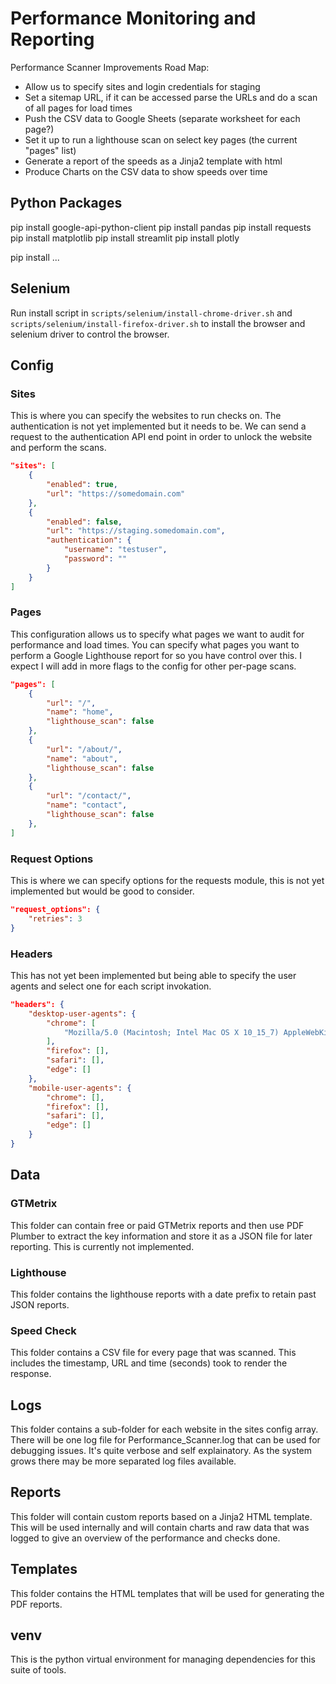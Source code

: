# Performance Monitoring and Reporting

Performance Scanner Improvements Road Map:

- Allow us to specify sites and login credentials for staging
- Set a sitemap URL, if it can be accessed parse the URLs and do a scan of all pages for load times
- Push the CSV data to Google Sheets (separate worksheet for each page?)
- Set it up to run a lighthouse scan on select key pages (the current "pages" list)
- Generate a report of the speeds as a Jinja2 template with html
- Produce Charts on the CSV data to show speeds over time

## Python Packages

pip install google-api-python-client
pip install pandas
pip install requests
pip install matplotlib
pip install streamlit 
pip install plotly

pip install ...

## Selenium

Run install script in `scripts/selenium/install-chrome-driver.sh` and `scripts/selenium/install-firefox-driver.sh` to install the browser and selenium driver to control the browser.

## Config
### Sites
This is where you can specify the websites to run checks on. The authentication is not yet implemented but it needs to be. We can send a request to the authentication API end point in order to unlock the website and perform the scans.

```json
"sites": [
    {
        "enabled": true,
        "url": "https://somedomain.com"
    },
    {
        "enabled": false,
        "url": "https://staging.somedomain.com",
        "authentication": {
            "username": "testuser",
            "password": ""
        }
    }
]
```

### Pages
This configuration allows us to specify what pages we want to audit for performance and load times. You can specify what pages you want to perform a Google Lighthouse report for so you have control over this. I expect I will add in more flags to the config for other per-page scans.

```json
"pages": [
    {
        "url": "/",
        "name": "home",
        "lighthouse_scan": false
    },
    {
        "url": "/about/",
        "name": "about",
        "lighthouse_scan": false
    },
    {
        "url": "/contact/",
        "name": "contact",
        "lighthouse_scan": false
    },
]
```

### Request Options
This is where we can specify options for the requests module, this is not yet implemented but would be good to consider.

```json
"request_options": {
    "retries": 3
}
```

### Headers
This has not yet been implemented but being able to specify the user agents and select one for each script invokation.

```json
"headers": {
    "desktop-user-agents": {
        "chrome": [
            "Mozilla/5.0 (Macintosh; Intel Mac OS X 10_15_7) AppleWebKit/537.36 (KHTML, like Gecko)"
        ],
        "firefox": [],
        "safari": [],
        "edge": []
    },
    "mobile-user-agents": {
        "chrome": [],
        "firefox": [],
        "safari": [],
        "edge": []
    }
}
```

## Data
### GTMetrix
This folder can contain free or paid GTMetrix reports and then use PDF Plumber to extract the key information and store it as a JSON file for later reporting. This is currently not implemented.

### Lighthouse
This folder contains the lighthouse reports with a date prefix to retain past JSON reports.

### Speed Check
This folder contains a CSV file for every page that was scanned. This includes the timestamp, URL and time (seconds) took to render the response.


## Logs
This folder contains a sub-folder for each website in the sites config array. There will be one log file for Performance_Scanner.log that can be used for debugging issues. It's quite verbose and self explainatory. As the system grows there may be more separated log files available.


## Reports
This folder will contain custom reports based on a Jinja2 HTML template. This will be used internally and will contain charts and raw data that was logged to give an overview of the performance and checks done.

## Templates
This folder contains the HTML templates that will be used for generating the PDF reports.

## venv
This is the python virtual environment for managing dependencies for this suite of tools.
